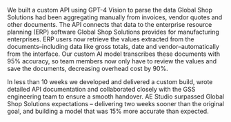 We built a custom API using GPT-4 Vision to parse the data Global Shop Solutions had been aggregating manually from invoices, vendor quotes and other documents. The API connects that data to the enterprise resource planning (ERP) software Global Shop Solutions provides for manufacturing enterprises. ERP users now retrieve the values extracted from the documents–including data like gross totals, date and vendor–automatically from the interface. Our custom AI model transcribes these documents with 95% accuracy, so team members now only have to review the values and save the documents, decreasing overhead cost by 90%.

In less than 10 weeks we developed and delivered a custom build, wrote detailed API documentation and collaborated closely with the GSS engineering team to ensure a smooth handover. AE Studio surpassed Global Shop Solutions expectations – delivering two weeks sooner than the original goal, and building a model that was 15% more accurate than expected.
